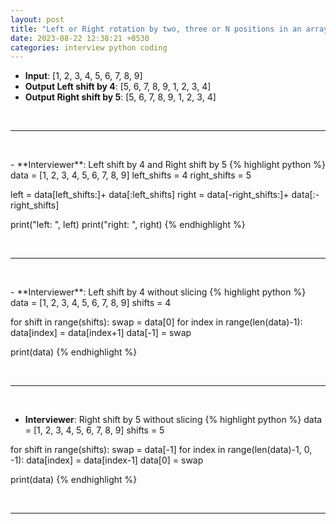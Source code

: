 ```yaml
---
layout: post
title: "Left or Right rotation by two, three or N positions in an array using Python"
date: 2023-08-22 12:38:21 +0530
categories: interview python coding
---
```

- **Input**: [1, 2, 3, 4, 5, 6, 7, 8, 9]
- **Output Left shift by 4**: [5, 6, 7, 8, 9, 1, 2, 3, 4]
- **Output Right shift by 5**: [5, 6, 7, 8, 9, 1, 2, 3, 4]
<p>&nbsp;</p><hr/><p>&nbsp;</p>
- **Interviewer**: Left shift by 4 and Right shift by 5
{% highlight python %}
data = [1, 2, 3, 4, 5, 6, 7, 8, 9]
left_shifts = 4
right_shifts = 5

left = data[left_shifts:]+ data[:left_shifts]
right = data[-right_shifts:]+ data[:-right_shifts]

print("left: ", left)
print("right: ", right)
{% endhighlight %}
<p>&nbsp;</p><hr/><p>&nbsp;</p>
- **Interviewer**: Left shift by 4 without slicing
{% highlight python %}
data = [1, 2, 3, 4, 5, 6, 7, 8, 9]
shifts = 4

for shift in range(shifts):
    swap = data[0]
    for index in range(len(data)-1):
        data[index] = data[index+1]
    data[-1] = swap

print(data)
{% endhighlight %}
<p>&nbsp;</p><hr/><p>&nbsp;</p>

- **Interviewer**: Right shift by 5 without slicing
{% highlight python %}
data = [1, 2, 3, 4, 5, 6, 7, 8, 9]
shifts = 5

for shift in range(shifts):
    swap = data[-1]
    for index in range(len(data)-1, 0, -1):
        data[index] = data[index-1]
    data[0] = swap

print(data)
{% endhighlight %}
<p>&nbsp;</p><hr/><p>&nbsp;</p>